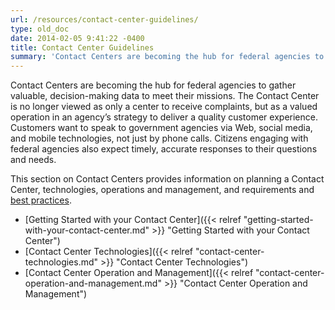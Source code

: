 ```yaml
---
url: /resources/contact-center-guidelines/
type: old_doc
date: 2014-02-05 9:41:22 -0400
title: Contact Center Guidelines
summary: 'Contact Centers are becoming the hub for federal agencies to gather valuable, decision-making data to meet their missions. The Contact Center is no longer viewed as only a center to receive complaints, but as a valued operation in an agency&rsquo;s strategy to deliver a quality customer experience. Customers want to speak to government agencies via'
---
```


Contact Centers are becoming the hub for federal agencies to gather valuable, decision-making data to meet their missions. The Contact Center is no longer viewed as only a center to receive complaints, but as a valued operation in an agency’s strategy to deliver a quality customer experience. Customers want to speak to government agencies via Web, social media, and mobile technologies, not just by phone calls. Citizens engaging with federal agencies also expect timely, accurate responses to their questions and needs.

This section on Contact Centers provides information on planning a Contact Center, technologies, operations and management, and requirements and [best practices](https://www.WHATEVER/2014/01/09/top-eight-best-practices-for-federal-contact-centers/ "Top Eight Best Practices for Federal Contact Centers").

  * [Getting Started with your Contact Center]({{< relref "getting-started-with-your-contact-center.md" >}} "Getting Started with your Contact Center")
  * [Contact Center Technologies]({{< relref "contact-center-technologies.md" >}} "Contact Center Technologies")
  * [Contact Center Operation and Management]({{< relref "contact-center-operation-and-management.md" >}} "Contact Center Operation and Management")